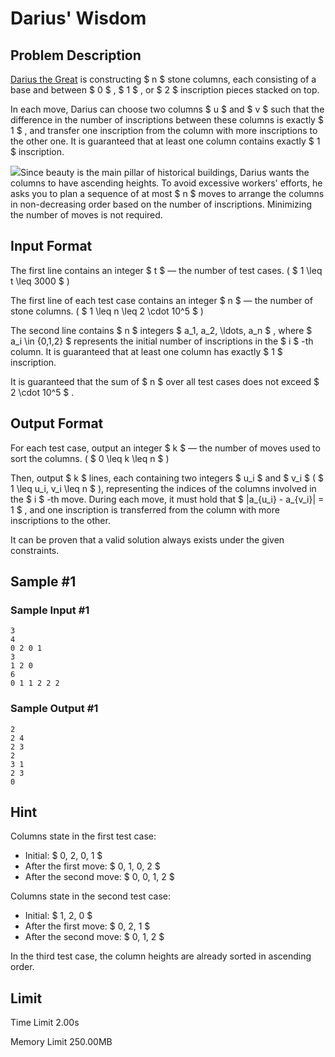 # Darius' Wisdom

## Problem Description

[Darius the Great](https://en.wikipedia.org/wiki/Darius_the_Great) is constructing $ n $ stone columns, each consisting of a base and between $ 0 $ , $ 1 $ , or $ 2 $ inscription pieces stacked on top.

In each move, Darius can choose two columns $ u $ and $ v $ such that the difference in the number of inscriptions between these columns is exactly $ 1 $ , and transfer one inscription from the column with more inscriptions to the other one. It is guaranteed that at least one column contains exactly $ 1 $ inscription.

 ![](https://espresso.codeforces.com/d4cdf6815b1220ffe2be57e8bcb7d42bfa773cfc.webp)Since beauty is the main pillar of historical buildings, Darius wants the columns to have ascending heights. To avoid excessive workers' efforts, he asks you to plan a sequence of at most $ n $  moves to arrange the columns in non-decreasing order based on the number of inscriptions. Minimizing the number of moves is not required.

## Input Format

The first line contains an integer $ t $ — the number of test cases. ( $ 1 \leq t \leq 3000 $ )

The first line of each test case contains an integer $ n $ — the number of stone columns. ( $ 1 \leq n \leq 2 \cdot 10^5 $ )

The second line contains $ n $ integers $ a_1, a_2, \ldots, a_n $ , where $ a_i \in \{0,1,2\} $ represents the initial number of inscriptions in the $ i $ -th column. It is guaranteed that at least one column has exactly $ 1 $ inscription.

It is guaranteed that the sum of $ n $ over all test cases does not exceed $ 2 \cdot 10^5 $ .

## Output Format

For each test case, output an integer $ k $ — the number of moves used to sort the columns. ( $ 0 \leq k \leq n $ )

Then, output $ k $ lines, each containing two integers $ u_i $ and $ v_i $ ( $ 1 \leq u_i, v_i \leq n $ ), representing the indices of the columns involved in the $ i $ -th move. During each move, it must hold that $ |a_{u_i} - a_{v_i}| = 1 $ , and one inscription is transferred from the column with more inscriptions to the other.

It can be proven that a valid solution always exists under the given constraints.

## Sample #1

### Sample Input #1

```
3
4
0 2 0 1
3
1 2 0
6
0 1 1 2 2 2
```

### Sample Output #1

```
2
2 4
2 3
2
3 1
2 3
0
```

## Hint

Columns state in the first test case:

- Initial: $ 0, 2, 0, 1 $
- After the first move: $ 0, 1, 0, 2 $
- After the second move: $ 0, 0, 1, 2 $

Columns state in the second test case:

- Initial: $ 1, 2, 0 $
- After the first move: $ 0, 2, 1 $
- After the second move: $ 0, 1, 2 $

In the third test case, the column heights are already sorted in ascending order.

## Limit



Time Limit
2.00s

Memory Limit
250.00MB